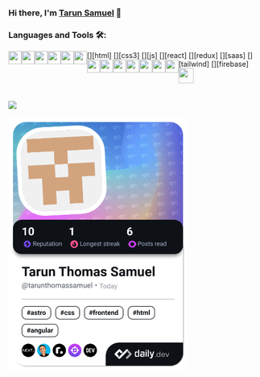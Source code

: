 ### Hi there, I'm [Tarun Samuel][website] 👋

### Languages and Tools 🛠:
[<img src="https://cdn.jsdelivr.net/gh/devicons/devicon/icons/html5/html5-original.svg"  align="left" height="26px" width="26px"/>][html]
[<img src="https://cdn.jsdelivr.net/gh/devicons/devicon/icons/css3/css3-original.svg" width="26px" align="left" height="26px"  />][css3]
[<img src="https://cdn.jsdelivr.net/gh/devicons/devicon/icons/javascript/javascript-original.svg" height="26px" width="26px" align="left"  />][js] 
[<img src="https://cdn.jsdelivr.net/gh/devicons/devicon/icons/react/react-original.svg" width="26px" align="left" height="26px" />][react]
[<img src="https://cdn.jsdelivr.net/gh/devicons/devicon/icons/redux/redux-original.svg" width="26px" align="left" height="26px" />][redux]
[<img src="https://cdn.jsdelivr.net/gh/devicons/devicon/icons/sass/sass-original.svg" width="26px" align="left" height="26px" />][saas]
[<img src="https://cdn.jsdelivr.net/gh/devicons/devicon/icons/tailwindcss/tailwindcss-plain.svg" width="26px" align="left" height="26px" />][tailwind]
[<img src="https://cdn.jsdelivr.net/gh/devicons/devicon/icons/firebase/firebase-plain.svg" width="26px" align="left" height="26px" />][firebase]
[<img src="https://cdn.jsdelivr.net/gh/devicons/devicon/icons/mongodb/mongodb-original.svg" width="26px" align="left" height="26px" />](https://www.mongodb.com/)
[<img src="https://cdn.jsdelivr.net/gh/devicons/devicon/icons/express/express-original.svg" width="26px" align="left" height="26px"/>](https://expressjs.com/)
[<img src="https://cdn.jsdelivr.net/gh/devicons/devicon/icons/nodejs/nodejs-original.svg" width="26px" align="left" height="26px"/>](https://nodejs.org/en/)
[<img src="https://cdn.jsdelivr.net/gh/devicons/devicon/icons/git/git-original.svg" width="26px" align="left" height="26px"/>](https://git-scm.com/)
[<img src="https://cdn.jsdelivr.net/gh/devicons/devicon/icons/figma/figma-original.svg" width="26px" align="left" height="26px"/>](https://www.figma.com/)
[<img src="https://cdn.jsdelivr.net/gh/devicons/devicon/icons/nextjs/nextjs-original.svg" width="30px" align="left" height="30px" />
](https://nextjs.org/)
<br />
<br />

<br/>
<br/>

<img src="https://github-readme-stats.vercel.app/api?username=tarunsamuel7&show_icons=true&theme=dark"/>

[website]: [https://tarunsharma.tech](https://tarunsamuel7.github.io/)

<!--
**tarunsamuel7/tarunsamuel7** is a ✨ _special_ ✨ repository because its `README.md` (this file) appears on your GitHub profile.

Here are some ideas to get you started:

- 🔭 I’m currently working on ...
- 🌱 I’m currently learning ...
- 👯 I’m looking to collaborate on ...
- 🤔 I’m looking for help with ...
- 💬 Ask me about ...
- 📫 How to reach me: ...
- 😄 Pronouns: ...
- ⚡ Fun fact: ...
-->


<a href="https://app.daily.dev/tarunthomassamuel"><img src="./devcard.png" width="356" alt="Tarun Samuel's Dev Card"/></a>
